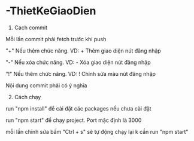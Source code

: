 # -ThietKeGiaoDien

1. Cach commit

  Mỗi lần commit phải fetch trước khi push
  
  "+" Nếu thêm chức năng. VD:  + Thêm giao diện nút đăng nhập
  
  "-" Nếu xóa chức năng. VD:   - Xóa giao diện nút đăng nhập
  
  "!" Nếu thêm chức năng. VD:  ! Chỉnh sửa màu nút đăng nhập
  
  Nội dung commit phải có ý nghĩa
  
 2. Cách chạy
 
  run "npm install" để cài đặt các packages nếu chưa cài đặt
  
  run "npm start" để chạy project. Port mặc định là 3000
  
  mỗi lần chỉnh sửa bấm  "Ctrl + s" sẽ tự động chạy lại k cần run "npm start"
  
